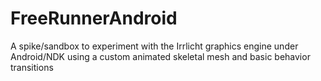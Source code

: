 # FreeRunnerAndroid
A spike/sandbox to experiment with the Irrlicht graphics engine under Android/NDK using a custom animated skeletal mesh and basic behavior transitions
